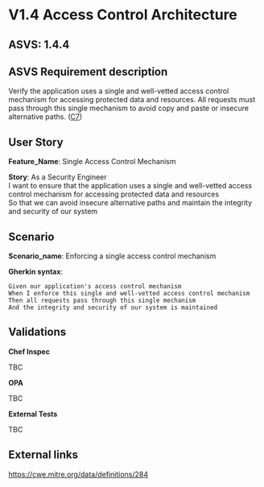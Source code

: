 # V1.4 Access Control Architecture

## ASVS: 1.4.4

## ASVS Requirement description

Verify the application uses a single and well-vetted access
control mechanism for accessing protected data and resources.
All requests must pass through this single mechanism to avoid
copy and paste or insecure alternative paths.
([C7](https://owasp.org/www-project-proactive-controls/#div-numbering))

## User Story

**Feature_Name**: Single Access Control Mechanism

**Story**:
As a Security Engineer\
I want to ensure that the application uses a single and well-vetted access control mechanism for
accessing protected data and resources\
So that we can avoid insecure alternative paths and maintain the integrity and security of our
system

## Scenario

**Scenario_name**: Enforcing a single access control mechanism

**Gherkin syntax**:

```gherkin
Given our application's access control mechanism
When I enforce this single and well-vetted access control mechanism
Then all requests pass through this single mechanism
And the integrity and security of our system is maintained
```

## Validations

**Chef Inspec**

TBC

**OPA**

TBC

**External Tests**

TBC

## External links
<https://cwe.mitre.org/data/definitions/284>